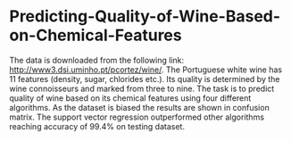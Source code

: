 # Predicting-Quality-of-Wine-Based-on-Chemical-Features
The data is downloaded from the following link: http://www3.dsi.uminho.pt/pcortez/wine/. The Portuguese white wine 
has 11 features (density, sugar, chlorides etc.). Its quality is determined by the wine connoisseurs and marked from three to nine. 
The task is to predict quality of wine based on its chemical features using four different algorithms. As the dataset is biased the results are shown in confusion matrix. The support vector regression outperformed other algorithms reaching accuracy of 99.4% on testing dataset. 
